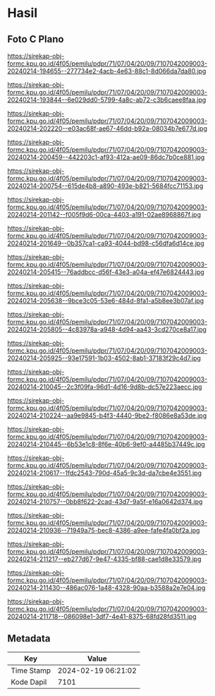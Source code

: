 # Hasil

## Foto C Plano

https://sirekap-obj-formc.kpu.go.id/4f05/pemilu/pdpr/71/07/04/20/09/7107042009003-20240214-194655--277734e2-4acb-4e63-88c1-8d066da7da80.jpg

https://sirekap-obj-formc.kpu.go.id/4f05/pemilu/pdpr/71/07/04/20/09/7107042009003-20240214-193844--6e029dd0-5799-4a8c-ab72-c3b6caee8faa.jpg

https://sirekap-obj-formc.kpu.go.id/4f05/pemilu/pdpr/71/07/04/20/09/7107042009003-20240214-202220--e03ac68f-ae67-46dd-b92a-08034b7e677d.jpg

https://sirekap-obj-formc.kpu.go.id/4f05/pemilu/pdpr/71/07/04/20/09/7107042009003-20240214-200459--442203c1-af93-412a-ae09-86dc7b0ce881.jpg

https://sirekap-obj-formc.kpu.go.id/4f05/pemilu/pdpr/71/07/04/20/09/7107042009003-20240214-200754--615de4b8-a890-493e-b821-5684fcc71153.jpg

https://sirekap-obj-formc.kpu.go.id/4f05/pemilu/pdpr/71/07/04/20/09/7107042009003-20240214-201142--f005f9d6-00ca-4403-a191-02ae8968867f.jpg

https://sirekap-obj-formc.kpu.go.id/4f05/pemilu/pdpr/71/07/04/20/09/7107042009003-20240214-201649--0b357ca1-ca93-4044-bd98-c56dfa6d14ce.jpg

https://sirekap-obj-formc.kpu.go.id/4f05/pemilu/pdpr/71/07/04/20/09/7107042009003-20240214-205415--76addbcc-d56f-43e3-a04a-ef47e6824443.jpg

https://sirekap-obj-formc.kpu.go.id/4f05/pemilu/pdpr/71/07/04/20/09/7107042009003-20240214-205638--9bce3c05-53e6-484d-8fa1-a5b8ee3b07af.jpg

https://sirekap-obj-formc.kpu.go.id/4f05/pemilu/pdpr/71/07/04/20/09/7107042009003-20240214-205805--4c83978a-a948-4d94-aa43-3cd270ce8a17.jpg

https://sirekap-obj-formc.kpu.go.id/4f05/pemilu/pdpr/71/07/04/20/09/7107042009003-20240214-205925--93e17591-1b03-4502-8ab1-37183f29c4d7.jpg

https://sirekap-obj-formc.kpu.go.id/4f05/pemilu/pdpr/71/07/04/20/09/7107042009003-20240214-210045--2c3f09fa-96d1-4d16-9d8b-dc57e223aecc.jpg

https://sirekap-obj-formc.kpu.go.id/4f05/pemilu/pdpr/71/07/04/20/09/7107042009003-20240214-210224--aa9e9845-b4f3-4440-9be2-f8086e8a53de.jpg

https://sirekap-obj-formc.kpu.go.id/4f05/pemilu/pdpr/71/07/04/20/09/7107042009003-20240214-210445--6b53e1c8-8f6e-40b6-9ef0-a4485b37449c.jpg

https://sirekap-obj-formc.kpu.go.id/4f05/pemilu/pdpr/71/07/04/20/09/7107042009003-20240214-210617--1fdc2543-790d-45a5-9c3d-da7cbe4e3551.jpg

https://sirekap-obj-formc.kpu.go.id/4f05/pemilu/pdpr/71/07/04/20/09/7107042009003-20240214-210757--0bb8f622-2cad-43d7-9a5f-e16a0642d374.jpg

https://sirekap-obj-formc.kpu.go.id/4f05/pemilu/pdpr/71/07/04/20/09/7107042009003-20240214-210936--71949a75-bec8-4386-a9ee-fafe4fa0bf2a.jpg

https://sirekap-obj-formc.kpu.go.id/4f05/pemilu/pdpr/71/07/04/20/09/7107042009003-20240214-211217--eb277d67-9e47-4335-bf88-cae1d8e33579.jpg

https://sirekap-obj-formc.kpu.go.id/4f05/pemilu/pdpr/71/07/04/20/09/7107042009003-20240214-211430--486ac076-1a48-4328-90aa-b3588a2e7e04.jpg

https://sirekap-obj-formc.kpu.go.id/4f05/pemilu/pdpr/71/07/04/20/09/7107042009003-20240214-211718--086098e1-3df7-4e41-8375-68fd28fd3511.jpg


## Metadata

| Key        | Value               |
| ---------- | ------------------- |
| Time Stamp | 2024-02-19 06:21:02 |
| Kode Dapil | 7101                |



